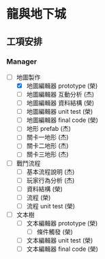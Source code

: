 # 龍與地下城 
## 工項安排
### Manager
- [ ] 地圖製作
    - [x] 地圖編輯器 prototype (榮)
    - [ ] 地圖編輯器 互動分析 (杰)
    - [ ] 地圖編輯器 資料結構 (榮)
    - [ ] 地圖編輯器 unit test (榮)
    - [ ] 地圖編輯器 final code (榮)
    - [ ] 地形 prefab (杰)
    - [ ] 關卡一地形 (杰)
    - [ ] 關卡二地形 (杰)
    - [ ] 關卡三地形 (杰)
- [ ] 戰鬥流程
    - [ ] 基本流程說明 (杰)
    - [ ] 玩家行為分析 (杰)
    - [ ] 資料結構 (榮)
    - [ ] 流程 (榮)
    - [ ] 流程 unit test (榮)
- [ ] 文本樹
    - [ ] 文本編輯器 prototype (榮)
        - [ ] 條件觸發 (榮)
    - [ ] 文本編輯器 unit test (榮)
    - [ ] 文本編輯器 final code (榮)
